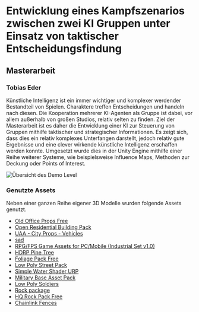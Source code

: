 # Entwicklung eines Kampfszenarios zwischen zwei KI Gruppen unter Einsatz von taktischer Entscheidungsfindung
## Masterarbeit
### Tobias Eder

Künstliche Intelligenz ist ein immer wichtiger und komplexer werdender Bestandteil von Spielen. Charaktere treffen Entscheidungen und handeln nach diesen. Die Kooperation mehrerer KI-Agenten als Gruppe ist dabei, vor allem außerhalb von großen Studios, relativ selten zu finden. Ziel der Masterarbeit ist es daher die Entwicklung einer KI zur Steuerung von Gruppen mithilfe taktischer und strategischer Informationen. Es zeigt sich, dass dies ein relativ komplexes Unterfangen darstellt, jedoch relativ gute Ergebnisse und eine clever wirkende künstliche Intelligenz erschaffen werden konnte. Umgesetzt wurde dies in der Unity Engine mithilfe einer Reihe weiterer Systeme, wie beispielsweise Influence Maps, Methoden zur Deckung oder Points of Interest.

![Übersicht des Demo Level](./Assets/Images/Level.png)

### Genutzte Assets

Neben einer ganzen Reihe eigener 3D Modelle wurden folgende Assets genutzt.

- [Old Office Props Free](https://assetstore.unity.com/packages/3d/props/interior/old-office-props-free-53735)
- [Open Residential Building Pack](https://assetstore.unity.com/packages/3d/environments/open-residential-building-pack-133275)
- [UAA - City Props - Vehicles](asd)
- [sad](https://assetstore.unity.com/packages/3d/vehicles/land/uaa-city-props-vehicles-120339)
- [RPG/FPS Game Assets for PC/Mobile (Industrial Set v1.0)](https://assetstore.unity.com/packages/3d/environments/industrial/rpg-fps-game-assets-for-pc-mobile-industrial-set-v1-0-87024)
- [HDRP Pine Tree](https://assetstore.unity.com/packages/3d/vegetation/trees/hdrp-pine-tree-214095)
- [Foliage Pack Free](https://assetstore.unity.com/packages/3d/vegetation/foliage-pack-free-66155)
- [Low Poly Street Pack](https://assetstore.unity.com/packages/3d/environments/urban/low-poly-street-pack-67475)
- [Simple Water Shader URP](https://assetstore.unity.com/packages/2d/textures-materials/water/simple-water-shader-urp-191449)
- [Military Base Asset Pack](https://assetstore.unity.com/packages/3d/environments/military-base-asset-pack-130618)
- [Low Poly Soldiers](https://assetstore.unity.com/packages/3d/characters/humanoids/low-poly-soldiers-53612)
- [Rock package](https://assetstore.unity.com/packages/3d/props/exterior/rock-package-118182)
- [HQ Rock Pack Free](https://assetstore.unity.com/packages/3d/props/exterior/hq-rock-pack-free-83388)
- [Chainlink Fences](https://assetstore.unity.com/packages/3d/chainlink-fences-73107)
